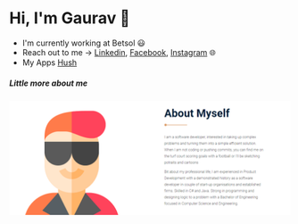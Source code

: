 # Hi, I'm Gaurav 👋

 - I'm currently working at Betsol :smiley: 
 - Reach out to me -> [Linkedin], [Facebook], [Instagram] :globe_with_meridians: 
 - My Apps [Hush]

##### Little more about me
<img src="https://github.com/gauravmadarkal/gauravmadarkal/blob/master/aboutme.PNG">

   [Website]: <https://github.com/joemccann/dillinger>
   [Linkedin]: <https://www.linkedin.com/in/gaurav-madarkal-354b0b140/>
   [Facebook]: <https://www.facebook.com/gaurav.madarkal/t>
   [Instagram]: <https://www.instagram.com/gauravmadarkal//>
   [Hush]: <https://hushapps.in>
  
